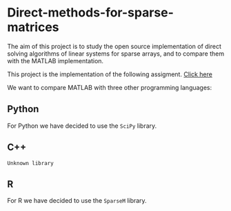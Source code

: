 # Direct-methods-for-sparse-matrices
The aim of this project is to study the open source implementation of direct solving algorithms of linear systems for sparse arrays, and to compare them with the MATLAB implementation. 

This project is the implementation of the following assigment. [Click here](https://github.com/davidepietrasanta/Direct-methods-for-sparse-matrices-/blob/main/MCS-progetto-1.pdf)

We want to compare MATLAB with three other programming languages: 

## Python 
For Python we have decided to use the `SciPy` library.

## C++
`Unknown library`

## R
For R we have decided to use the `SparseM` library.
